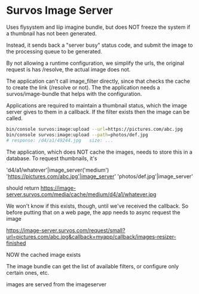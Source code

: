 # Survos Image Server

Uses flysystem and liip imagine bundle, but does NOT freeze the system if a thumbnail has not been generated.

Instead, it sends back a "server busy" status code, and submit the image to the processing queue to be generated.

By not allowing a runtime configuration, we simplify the urls, the original request is has /resolve, the actual image does not.

The application can't call image_filter directly, since that checks the cache to create the link (/resolve or not).  The the application needs a survos/image-bundle that helps with the configuration.

Applications are required to maintain a thumbnail status, which the image server gives to them in a callback. If the filter exists then the image can be called.

```bash
bin/console survos:image:upload --url=https://pictures.com/abc.jpg
bin/console survos:image:upload --path=photos/def.jpg
# response: /d4/a1/49244.jpg   size: ...
```

The application, which does NOT cache the images, needs to store this in a database.  To request thumbnails, it's 

'd4/a1/whatever'|image_server('medium')
'https://pictures.com/abc.jpg'|image_server'
'photos/def.jpg'|image_server'

should return https://image-server.survos.com/media/cache/medium/d4/a1/whatever.jpg

We won't know if this exists, though, until we've received the callback.  So before putting that on a web page, the app needs to async request the image

https://image-server.survos.com/request/small?url=pictures.com/abc.jpg&callback=myapp/callback/images-resizer-finished

NOW the cached image exists

The image bundle can get the list of available filters, or configure only certain ones, etc.



images are served from the imageserver

